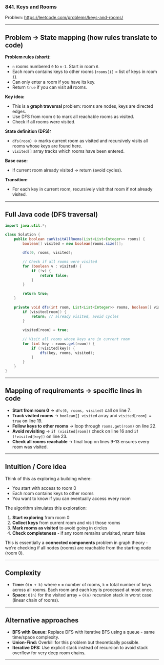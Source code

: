 ### 841. Keys and Rooms
Problem: https://leetcode.com/problems/keys-and-rooms/

---

## Problem → State mapping (how rules translate to code)

**Problem rules (short):**
- `n` rooms numbered `0` to `n-1`. Start in room `0`.
- Each room contains keys to other rooms (`rooms[i]` = list of keys in room `i`).
- Can only enter a room if you have its key.
- Return `true` if you can visit **all** rooms.

**Key idea:**
- This is a **graph traversal** problem: rooms are nodes, keys are directed edges.
- Use DFS from room `0` to mark all reachable rooms as visited.
- Check if all rooms were visited.

**State definition (DFS):**
- `dfs(room)` → marks current room as visited and recursively visits all rooms whose keys are found here.
- `visited[]` array tracks which rooms have been entered.

**Base case:**
- If current room already visited → return (avoid cycles).

**Transition:**
- For each key in current room, recursively visit that room if not already visited.

---

## Full Java code (DFS traversal)

```java
import java.util.*;

class Solution {
    public boolean canVisitAllRooms(List<List<Integer>> rooms) {
        boolean[] visited = new boolean[rooms.size()];
        
        dfs(0, rooms, visited);
        
        // Check if all rooms were visited
        for (boolean v : visited) {
            if (!v) {
                return false;
            }
        }
        
        return true;
    }
    
    private void dfs(int room, List<List<Integer>> rooms, boolean[] visited) {
        if (visited[room]) {
            return; // already visited, avoid cycles
        }
        
        visited[room] = true;
        
        // Visit all rooms whose keys are in current room
        for (int key : rooms.get(room)) {
            if (!visited[key]) {
                dfs(key, rooms, visited);
            }
        }
    }
}
```

---

## Mapping of requirements → specific lines in code

* **Start from room 0** → `dfs(0, rooms, visited)` call on line 7.
* **Track visited rooms** → `boolean[] visited` array and `visited[room] = true` on line 19.
* **Follow keys to other rooms** → loop through `rooms.get(room)` on line 22.
* **Avoid revisiting** → `if (visited[room])` check on line 16 and `if (!visited[key])` on line 23.
* **Check all rooms reachable** → final loop on lines 9-13 ensures every room was visited.

---

## Intuition / Core idea

Think of this as exploring a building where:
- You start with access to room 0
- Each room contains keys to other rooms
- You want to know if you can eventually access every room

The algorithm simulates this exploration:
1. **Start exploring** from room 0
2. **Collect keys** from current room and visit those rooms
3. **Mark rooms as visited** to avoid going in circles
4. **Check completeness** - if any room remains unvisited, return false

This is essentially a **connected components** problem in graph theory - we're checking if all nodes (rooms) are reachable from the starting node (room 0).

---

## Complexity

* **Time:** `O(n + k)` where `n` = number of rooms, `k` = total number of keys across all rooms. Each room and each key is processed at most once.
* **Space:** `O(n)` for the visited array + `O(n)` recursion stack in worst case (linear chain of rooms).

---

## Alternative approaches

* **BFS with Queue:** Replace DFS with iterative BFS using a queue - same time/space complexity.
* **Union-Find:** Overkill for this problem but theoretically possible.
* **Iterative DFS:** Use explicit stack instead of recursion to avoid stack overflow for very deep room chains.

---
